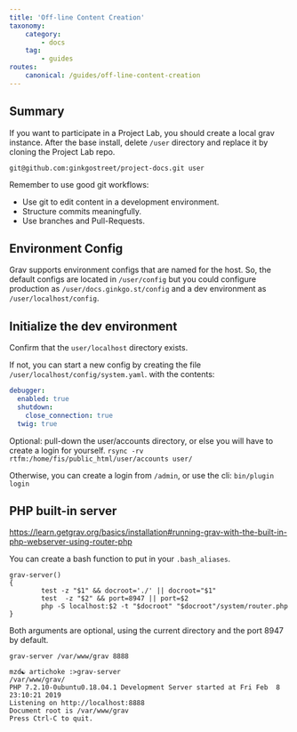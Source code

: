 ```yaml
---
title: 'Off-line Content Creation'
taxonomy:
    category:
        - docs
    tag:
        - guides
routes:
    canonical: /guides/off-line-content-creation
---
```


## Summary

If you want to participate in a Project Lab, you should create a local grav instance. After the base install, delete `/user` directory and replace it by cloning the Project Lab repo.

```
git@github.com:ginkgostreet/project-docs.git user
```

Remember to use good git workflows:
 -  Use git to edit content in a development environment.
 - Structure commits meaningfully.
 - Use branches and Pull-Requests.

## Environment Config
Grav supports environment configs that are named for the host. So, the default configs are located in `/user/config` but you could configure production as `/user/docs.ginkgo.st/config` and a dev environment as `/user/localhost/config`.

## Initialize the dev environment
Confirm that the `user/localhost` directory exists. 

If not, you can start a new config by creating the file `/user/localhost/config/system.yaml`.
with the contents:
``` yaml
debugger:
  enabled: true
  shutdown:
    close_connection: true
  twig: true
```

Optional: pull-down the user/accounts directory, or else you will have to create a login for yourself.
`rsync -rv rtfm:/home/fis/public_html/user/accounts user/`

Otherwise, you can create a login from `/admin`, or use the cli:
`bin/plugin login`

## PHP built-in server

https://learn.getgrav.org/basics/installation#running-grav-with-the-built-in-php-webserver-using-router-php

You can create a bash function to put in your `.bash_aliases`.

```shell
grav-server()
{
        test -z "$1" && docroot='./' || docroot="$1"
        test  -z "$2" && port=8947 || port=$2
        php -S localhost:$2 -t "$docroot" "$docroot"/system/router.php
}
```

Both arguments are optional, using the current directory and the port 8947 by default.

`grav-server /var/www/grav 8888`

```shell
mzd☯ artichoke :>grav-server 
/var/www/grav/
PHP 7.2.10-0ubuntu0.18.04.1 Development Server started at Fri Feb  8 23:10:21 2019
Listening on http://localhost:8888
Document root is /var/www/grav
Press Ctrl-C to quit.

```

